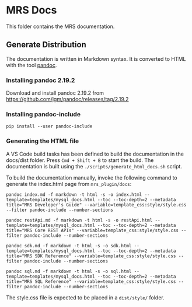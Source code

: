 <!-- Copyright (c) 2022, 2024, Oracle and/or its affiliates.

This program is free software; you can redistribute it and/or modify
it under the terms of the GNU General Public License, version 2.0,
as published by the Free Software Foundation.

This program is designed to work with certain software (including
but not limited to OpenSSL) that is licensed under separate terms, as
designated in a particular file or component or in included license
documentation.  The authors of MySQL hereby grant you an additional
permission to link the program and your derivative works with the
separately licensed software that they have either included with
the program or referenced in the documentation.

This program is distributed in the hope that it will be useful,  but
WITHOUT ANY WARRANTY; without even the implied warranty of
MERCHANTABILITY or FITNESS FOR A PARTICULAR PURPOSE.  See
the GNU General Public License, version 2.0, for more details.

You should have received a copy of the GNU General Public License
along with this program; if not, write to the Free Software Foundation, Inc.,
51 Franklin St, Fifth Floor, Boston, MA 02110-1301 USA -->

<!-- cSpell:ignore pandoc -->

# MRS Docs

This folder contains the MRS documentation.

## Generate Distribution

The documentation is written in Markdown syntax. It is converted to HTML with the tool [pandoc](https://pandoc.org/).

### Installing pandoc 2.19.2

Download and install pandoc 2.19.2 from <https://github.com/jgm/pandoc/releases/tag/2.19.2>

### Installing pandoc-include

    pip install --user pandoc-include

### Generating the HTML file

A VS Code build tasks has been defined to build the documentation in the docs/dist folder. Press `Cmd + Shift + B` to start the build. The documentation is built using the `./scripts/generate_html_docs.sh` script.

To build the documentation manually, invoke the following command to generate the index.html page from `mrs_plugin/docs`:

    pandoc index.md -f markdown -t html -s -o index.html --template=templates/mysql_docs.html --toc --toc-depth=2 --metadata title="MRS Developer's Guide" --variable=template_css:style/style.css --filter pandoc-include --number-sections

    pandoc restApi.md -f markdown -t html -s -o restApi.html --template=templates/mysql_docs.html --toc --toc-depth=2 --metadata title="MRS Core REST APIs" --variable=template_css:style/style.css --filter pandoc-include --number-sections

    pandoc sdk.md -f markdown -t html -s -o sdk.html --template=templates/mysql_docs.html --toc --toc-depth=2 --metadata title="MRS SDK Reference" --variable=template_css:style/style.css --filter pandoc-include --number-sections

    pandoc sql.md -f markdown -t html -s -o sql.html --template=templates/mysql_docs.html --toc --toc-depth=2 --metadata title="MRS SQL Reference" --variable=template_css:style/style.css --filter pandoc-include --number-sections

The style.css file is expected to be placed in a `dist/style/` folder.
